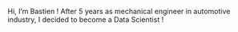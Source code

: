 Hi, I’m Bastien ! After 5 years as mechanical engineer in automotive industry, I decided to become a Data Scientist !


<!---
BastienRi/BastienRi is a ✨ special ✨ repository because its `README.md` (this file) appears on your GitHub profile.
You can click the Preview link to take a look at your changes.
--->
